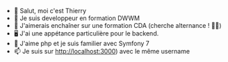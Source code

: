 - 👋 Salut, moi c'est Thierry
- 🌱 Je suis developpeur en formation DWWM
- 👀 J'aimerais enchaîner sur une formation CDA (cherche alternance ! 🙋‍♂️)
- 🖥️ J'ai une appétance particulière pour le backend.
- 💞️ J'aime php et je suis familier avec Symfony 7
- 📫 Je suis sur [http://localhost:3000](https://www.linkedin.com/in/ahkhiat/)) avec le même username

<!---
ahkhiat/ahkhiat is a ✨ special ✨ repository because its `README.md` (this file) appears on your GitHub profile.
You can click the Preview link to take a look at your changes.
--->
